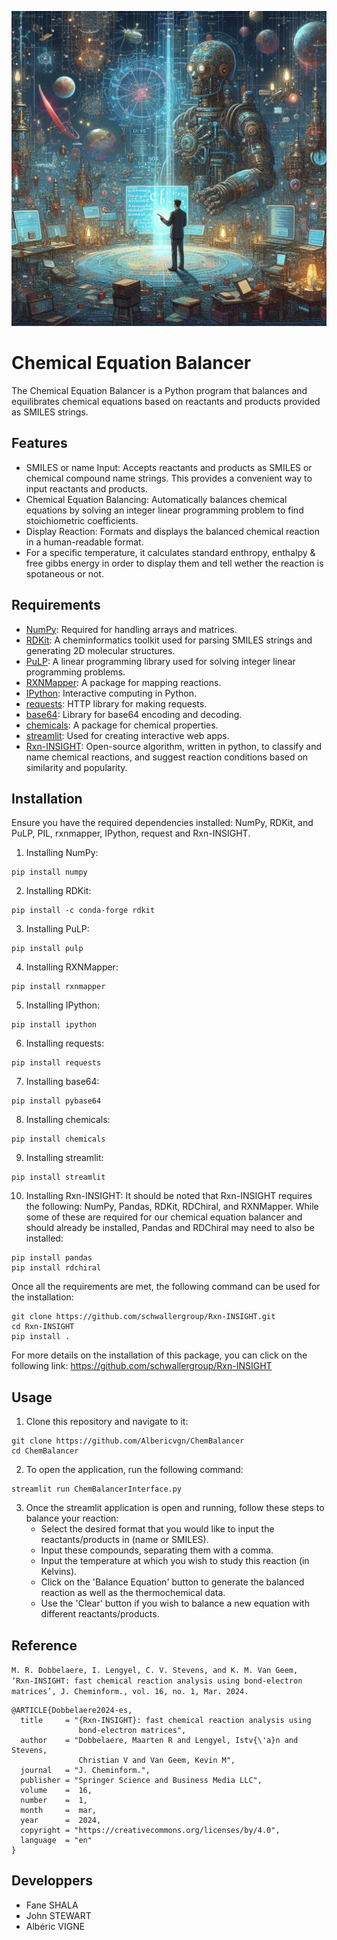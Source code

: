 ![project logo](assets/prog.png)

# Chemical Equation Balancer

The Chemical Equation Balancer is a Python program that balances and equilibrates chemical equations based on reactants and products provided as SMILES strings.


## Features

- SMILES or name Input: Accepts reactants and products as SMILES or chemical compound name strings. This provides a convenient way to input reactants and products.
- Chemical Equation Balancing: Automatically balances chemical equations by solving an integer linear programming problem to find stoichiometric coefficients.
- Display Reaction: Formats and displays the balanced chemical reaction in a human-readable format.
- For a specific temperature, it calculates standard enthropy, enthalpy & free gibbs energy in order to display them and tell wether the reaction is spotaneous or not.

## Requirements

- [NumPy](https://github.com/numpy/numpy): Required for handling arrays and matrices.
- [RDKit](https://github.com/rdkit/rdkit): A cheminformatics toolkit used for parsing SMILES strings and generating 2D molecular structures.
- [PuLP](https://coin-or.github.io/pulp/): A linear programming library used for solving integer linear programming problems.
- [RXNMapper](https://github.com/rxn4chemistry/rxnmapper): A package for mapping reactions.
- [IPython](https://ipython.org/): Interactive computing in Python.
- [requests](https://requests.readthedocs.io/en/latest/): HTTP library for making requests.
- [base64](https://docs.python.org/3/library/base64.html#): Library for base64 encoding and decoding.
- [chemicals](https://github.com/CalebBell/chemicals): A package for chemical properties.
- [streamlit](https://streamlit.io/): Used for creating interactive web apps.
- [Rxn-INSIGHT](https://github.com/schwallergroup/Rxn-INSIGHT): Open-source algorithm, written in python, to classify and name chemical reactions, and suggest reaction conditions based on similarity and popularity.

## Installation 

Ensure you have the required dependencies installed: NumPy, RDKit, and PuLP, PIL, rxnmapper, IPython, request and Rxn-INSIGHT.
1. Installing NumPy:
```
pip install numpy
```
2. Installing RDKit:
```
pip install -c conda-forge rdkit
```
3. Installing PuLP:
```
pip install pulp
```
4. Installing RXNMapper:
```
pip install rxnmapper
```
5. Installing IPython:
```
pip install ipython
```
6. Installing requests:
```
pip install requests 
```
7. Installing base64:
```
pip install pybase64 
```
8. Installing chemicals:
```
pip install chemicals
```
9. Installing streamlit:
```
pip install streamlit
```
10. Installing Rxn-INSIGHT:
It should be noted that Rxn-INSIGHT requires the following: NumPy, Pandas, RDKit, RDChiral, and RXNMapper. While some of these are required for our chemical equation balancer and should already be installed, Pandas and RDChiral may need to also be installed:
```
pip install pandas
pip install rdchiral
```
Once all the requirements are met, the following command can be used for the installation:
```
git clone https://github.com/schwallergroup/Rxn-INSIGHT.git
cd Rxn-INSIGHT
pip install .
```
For more details on the installation of this package, you can click on the following link: https://github.com/schwallergroup/Rxn-INSIGHT

## Usage

1. Clone this repository and navigate to it:
  ```
git clone https://github.com/Albericvgn/ChemBalancer
cd ChemBalancer
  ```

2. To open the application, run the following command:
  ```
streamlit run ChemBalancerInterface.py
  ```

3. Once the streamlit application is open and running, follow these steps to balance your reaction:
   - Select the desired format that you would like to input the reactants/products in (name or SMILES).
   - Input these compounds, separating them with a comma.
   - Input the temperature at which you wish to study this reaction (in Kelvins).
   - Click on the 'Balance Equation' button to generate the balanced reaction as well as the thermochemical data.
   - Use the 'Clear' button if you wish to balance a new equation with different reactants/products.


##  Reference

`M. R. Dobbelaere, I. Lengyel, C. V. Stevens, and K. M. Van Geem, 
‘Rxn-INSIGHT: fast chemical reaction analysis using bond-electron matrices’, J. Cheminform., vol. 16, no. 1, Mar. 2024.`

```
@ARTICLE{Dobbelaere2024-es,
  title     = "{Rxn-INSIGHT}: fast chemical reaction analysis using
               bond-electron matrices",
  author    = "Dobbelaere, Maarten R and Lengyel, Istv{\'a}n and Stevens,
               Christian V and Van Geem, Kevin M",
  journal   = "J. Cheminform.",
  publisher = "Springer Science and Business Media LLC",
  volume    =  16,
  number    =  1,
  month     =  mar,
  year      =  2024,
  copyright = "https://creativecommons.org/licenses/by/4.0",
  language  = "en"
}
```

## Developpers

- Fane SHALA
- John STEWART
- Albéric VIGNE
